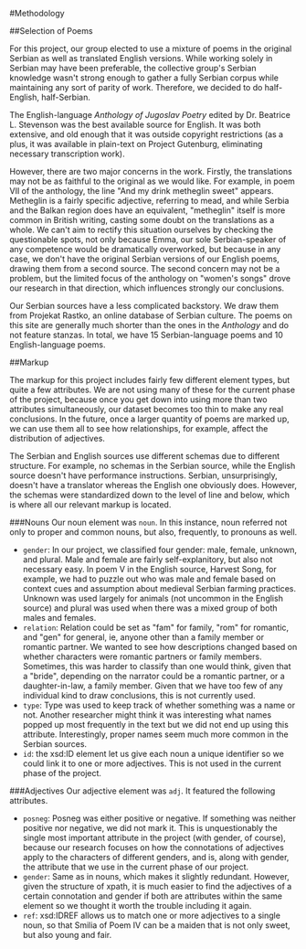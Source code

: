 #Methodology

##Selection of Poems

For this project, our group elected to use a mixture of poems in the original Serbian as well as translated English versions.
While working solely in Serbian may have been preferable, the collective group's Serbian knowledge wasn't strong enough to gather
a fully Serbian corpus while maintaining any sort of parity of work. Therefore, we decided to do half-English, half-Serbian.

The English-language *Anthology of Jugoslav Poetry* edited by Dr. Beatrice L. Stevenson was the best available source for English.
It was both extensive, and old enough that it was outside copyright restrictions (as a plus, it was available in plain-text on
Project Gutenburg, eliminating necessary transcription work).

However, there are two major concerns in the work. Firstly, the translations may not be as faithful to the original as we would like.
For example, in poem VII of the anthology, the line "And my drink metheglin sweet" appears. Metheglin is a fairly specific adjective,
referring to mead, and while Serbia and the Balkan region does have an equivalent, "metheglin" itself is more common in British writing,
casting some doubt on the translations as a whole. We can't aim to rectify this situation ourselves by checking the questionable spots,
not only because Emma, our sole Serbian-speaker of any competence would be dramatically overworked, but because in any case, we don't have
the original Serbian versions of our English poems, drawing them from a second source. The second concern may not be a problem, but the
limited focus of the anthology on "women's songs" drove our research in that direction, which influences strongly our conclusions.

Our Serbian sources have a less complicated backstory. We draw them from Projekat Rastko, an online database of Serbian culture. The poems
on this site are generally much shorter than the ones in the *Anthology* and do not feature stanzas. In total, we have 15 Serbian-language
poems and 10 English-language poems.

##Markup

The markup for this project includes fairly few different element types, but quite a few attributes. We are not using many of these for the
current phase of the project, because once you get down into using more than two attributes simultaneously, our dataset becomes too thin to
make any real conclusions. In the future, once a larger quantity of poems are marked up, we can use them all to see how relationships, for
example, affect the distribution of adjectives.

The Serbian and English sources use different schemas due to different structure. For example, no schemas in the Serbian source, while the
English source doesn't have performance instructions. Serbian, unsurprisingly, doesn't have a translator whereas the English one obviously
does. However, the schemas were standardized down to the level of line and below, which is where all our relevant markup is located.

###Nouns
Our noun element was `noun`. In this instance, noun referred not only to proper and common nouns, but also, frequently, to pronouns as well.
- `gender`: In our project, we classified four gender: male, female, unknown, and plural. Male and female are fairly self-explanitory, but
also not necessary easy. In poem V in the English source, Harvest Song, for example, we had to puzzle out who was male and female based on
context cues and assumption about medieval Serbian farming practices. Unknown was used largely for animals (not uncommon in the English source)
and plural was used when there was a mixed group of both males and females.
- `relation`: Relation could be set as "fam" for family, "rom" for romantic, and "gen" for general, ie, anyone other than a family member or
romantic partner. We wanted to see how descriptions changed based on whether characters were romantic partners or family members. Sometimes,
this was harder to classify than one would think, given that a "bride", depending on the narrator could be a romantic partner, or a daughter-in-law,
a family member. Given that we have too few of any individual kind to draw conclusions, this is not currently used.
- `type`: Type was used to keep track of whether something was a name or not. Another researcher might think it was interesting what names popped
up most frequently in the text but we did not end up using this attribute. Interestingly, proper names seem much more common in the Serbian sources.
- `id`: the xsd:ID element let us give each noun a unique identifier so we could link it to one or more adjectives. This is not used in the
current phase of the project.

###Adjectives
Our adjective element was `adj`. It featured the following attributes.
- `posneg`: Posneg was either positive or negative. If something was neither positive nor negative, we did not mark it. This is unquestionably the
single most important attribute in the project (with gender, of course), because our research focuses on how the connotations of adjectives apply to
the characters of different genders, and is, along with gender, the attribute that we use in the current phase of our project.
- `gender`: Same as in nouns, which makes it slightly redundant. However, given the structure of xpath, it is much easier to find the adjectives of 
a certain connotation and gender if both are attributes within the same element so we thought it worth the trouble including it again.
- `ref`: xsd:IDREF allows us to match one or more adjectives to a single noun, so that Smilia of Poem IV can be a maiden that is not only sweet, but
also young and fair. 